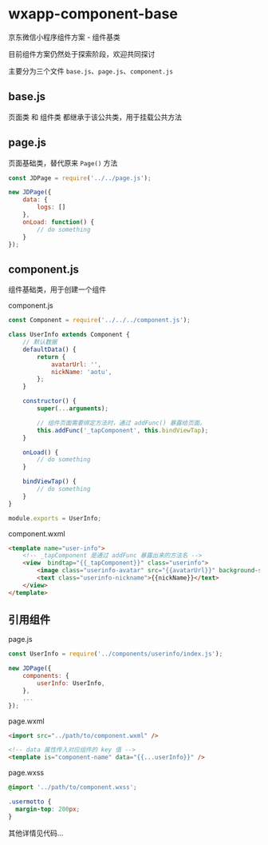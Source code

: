 # wxapp-component-base
京东微信小程序组件方案 - 组件基类

目前组件方案仍然处于探索阶段，欢迎共同探讨

主要分为三个文件 `base.js`、`page.js`、`component.js`

## base.js

页面类 和 组件类 都继承于该公共类，用于挂载公共方法

## page.js

页面基础类，替代原来 `Page()` 方法

```js
const JDPage = require('../../page.js');

new JDPage({
    data: {
        logs: []
    },
    onLoad: function() {
        // do something
    }
});

```

## component.js

组件基础类，用于创建一个组件

component.js
```js
const Component = require('../../../component.js');

class UserInfo extends Component {
    // 默认数据
    defaultData() {
        return {
            avatarUrl: '',
            nickName: 'aotu',
        };
    }

    constructor() {
        super(...arguments);

        // 组件页面需要绑定方法时，通过 addFunc() 暴露给页面。
        this.addFunc('_tapComponent', this.bindViewTap);
    }

    onLoad() {
        // do something
    }

    bindViewTap() {
        // do something
    }
}

module.exports = UserInfo;
```

component.wxml
```html
<template name="user-info">
    <!-- _tapComponent 是通过 addFunc 暴露出来的方法名 -->
    <view  bindtap="{{_tapComponent}}" class="userinfo">
        <image class="userinfo-avatar" src="{{avatarUrl}}" background-size="cover"></image>
        <text class="userinfo-nickname">{{nickName}}</text>
    </view>
</template>
```


## 引用组件

page.js
```js
const UserInfo = require('../components/userinfo/index.js');

new JDPage({
    components: {
        userInfo: UserInfo,
    },
    ...
});
```

page.wxml
```html
<import src="../path/to/component.wxml" />

<!-- data 属性传入对应组件的 key 值 -->
<template is="component-name" data="{{...userInfo}}" />

```

page.wxss
```css
@import '../path/to/component.wxss';

.usermotto {
  margin-top: 200px;
}
```

其他详情见代码...
